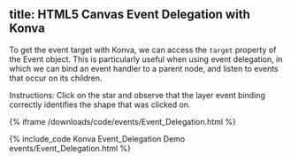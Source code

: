title: HTML5 Canvas Event Delegation with Konva
---

To get the event target with Konva, we can access the `target` property
of the Event object.  This is particularly useful when using event delegation,
in which we can bind an event handler to a parent node, and listen to events
that occur on its children.

Instructions: Click on the star and observe that the layer event binding
correctly identifies the shape that was clicked on.

{% iframe /downloads/code/events/Event_Delegation.html %}

{% include_code Konva Event_Delegation Demo events/Event_Delegation.html %}
